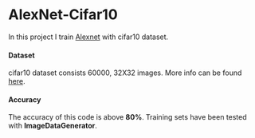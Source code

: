 # AlexNet-Cifar10

In this project I train [Alexnet](https://www.learnopencv.com/understanding-alexnet/) with cifar10 dataset.  

#### Dataset 

cifar10 dataset consists 60000, 32X32 images. More info can be found [here](https://www.cs.toronto.edu/~kriz/cifar.html).
#### Accuracy  

The accuracy of this code is above **80%**. Training sets have been tested with **ImageDataGenerator**.  

